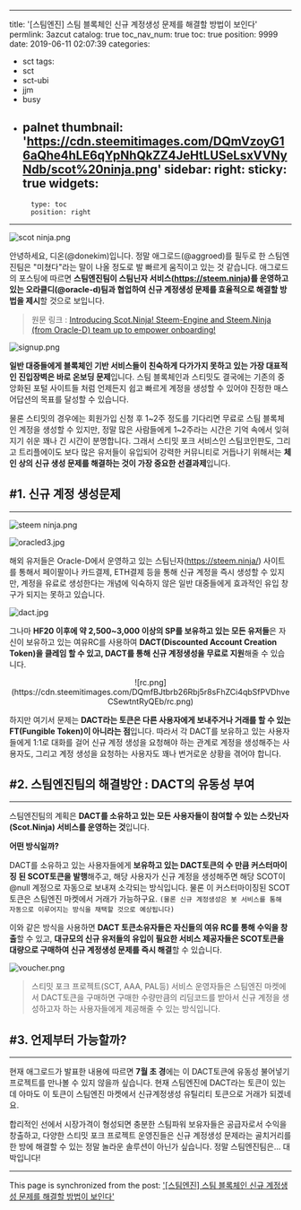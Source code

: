 
---
title: '[스팀엔진] 스팀 블록체인 신규 계정생성 문제를 해결할 방법이 보인다'
permlink: 3azcut
catalog: true
toc_nav_num: true
toc: true
position: 9999
date: 2019-06-11 02:07:39
categories:
- sct
tags:
- sct
- sct-ubi
- jjm
- busy
- palnet
thumbnail: 'https://cdn.steemitimages.com/DQmVzoyG16aQhe4hLE6qYpNhQkZZ4JeHtLUSeLsxVVNyNdb/scot%20ninja.png'
sidebar:
    right:
        sticky: true
widgets:
    -
        type: toc
        position: right
---


![scot ninja.png](https://cdn.steemitimages.com/DQmVzoyG16aQhe4hLE6qYpNhQkZZ4JeHtLUSeLsxVVNyNdb/scot%20ninja.png)

안녕하세요, 디온(@donekim)입니다. 정말 애그로드(@aggroed)를 필두로 한 스팀엔진팀은 "미쳤다"라는 말이 나올 정도로 발 빠르게 움직이고 있는 것 같습니다. 애그로드의 포스팅에 따르면 **스팀엔진팀이 스팀닌자 서비스(https://steem.ninja)를 운영하고 있는 오라클디(@oracle-d)팀과 협업하여 신규 계정생성 문제를 효율적으로 해결할 방법을 제시**할 것으로 보입니다.

> 원문 링크 : [Introducing Scot.Ninja! Steem-Engine and Steem.Ninja (from Oracle-D) team up to empower onboarding!](https://steemit.com/scotninja/@aggroed/introducing-scot-ninja-steem-engine-and-steem-ninja-from-oracle-d-team-up-to-empower-onboarding)

![signup.png](https://cdn.steemitimages.com/DQmfYa8UBnZDVr5eUTes67ka2v7Bkn2HD3sTwv1DsCTJNKU/signup.png)

**일반 대중들에게 블록체인 기반 서비스들이 친숙하게 다가가지 못하고 있는 가장 대표적인 진입장벽은 바로 온보딩 문제**입니다. 스팀 블록체인과 스티밋도 결국에는 기존의 중앙화된 포털 사이트들 처럼 언제든지 쉽고 빠르게 계정을 생성할 수 있어야 진정한 매스 어답션의 목표를 달성할 수 있습니다. 

물론 스티밋의 경우에는 회원가입 신청 후 1~2주 정도를 기다리면 무료로 스팀 블록체인 계정을 생성할 수 있지만, 정말 많은 사람들에게 1~2주라는 시간은 기억 속에서 잊혀지기 쉬운 꽤나 긴 시간이 분명합니다. 그래서 스티밋 포크 서비스인 스팀코인판도, 그리고 트리플에이도 보다 많은 유저들이 유입되어 강력한 커뮤니티로 거듭나기 위해서는 **체인 상의 신규 생성 문제를 해결하는 것이 가장 중요한 선결과제**입니다.

## #1. 신규 계정 생성문제
---
![steem ninja.png](https://cdn.steemitimages.com/DQmRqUppNGbyeJRMAm1jofM97YkAyJSDePGZyMj8ixw4HNu/steem%20ninja.png)

![oracled3.jpg](https://cdn.steemitimages.com/DQmSLzg5iHVhpvTESVSyeg4TrprRGYCggNxWUW19JajWBdQ/oracled3.jpg)

해외 유저들은 Oracle-D에서 운영하고 있는 스팀닌자(https://steem.ninja/) 사이트를 통해서 페이팔이나 카드결제, ETH결제 등을 통해 신규 계정을 즉시 생성할 수 있지만, 계정을 유료로 생성한다는 개념에 익숙하지 않은 일반 대중들에게 효과적인 유입 창구가 되지는 못하고 있습니다.

![dact.jpg](https://cdn.steemitimages.com/DQma6E7CKjP86rbpD1P3yV1jhy5EYtNgREo3bPKmDvw5Tzf/dact.jpg)

그나마 **HF20 이후에 약 2,500~3,000 이상의 SP를 보유하고 있는 모든 유저들**은 자신이 보유하고 있는 여유RC를 사용하여 **DACT(Discounted Account Creation Token)을 클레임 할 수 있고, DACT를 통해 신규 계정생성을 무료로 지원**해줄 수 있습니다. 

<center>![rc.png](https://cdn.steemitimages.com/DQmfBJtbrb26Rbj5r8sFhZCi4qbSfPVDhveCSewtntRyQEb/rc.png)</center>

하지만 여기서 문제는 **DACT라는 토큰은 다른 사용자에게 보내주거나 거래를 할 수 있는 FT(Fungible Token)이 아니라는 점**입니다. 따라서 각 DACT를 보유하고 있는 사용자들에게 1:1로 대화를 걸어 신규 계정 생성을 요청해야 하는 관계로 계정을 생성해주는 사용자도, 그리고 계정 생성을 요청하는 사용자도 꽤나 번거로운 상황을 겪어야 합니다.

## #2. 스팀엔진팀의 해결방안 : DACT의 유동성 부여
---

스팀엔진팀의 계획은 **DACT를 소유하고 있는 모든 사용자들이 참여할 수 있는 스캇닌자(Scot.Ninja) 서비스를 운영하는 것**입니다. 

**어떤 방식일까?**

DACT를 소유하고 있는 사용자들에게 **보유하고 있는 DACT토큰의 수 만큼 커스터마이징 된 SCOT토큰을 발행**해주고, 해당 사용자가 신규 계정을 생성해주면 해당 SCOT이 @null 계정으로 자동으로 보내져 소각되는 방식입니다. 물론 이 커스터마이징된 SCOT토큰은 스팀엔진 마켓에서 거래가 가능하구요. `(물론 신규 계정생성은 봇 서비스를 통해 자동으로 이루어지는 방식을 채택할 것으로 예상됩니다)`

이와 같은 방식을 사용하면 **DACT 토큰소유자들은 자신들의 여유 RC를 통해 수익을 창출**할 수 있고, **대규모의 신규 유저들의 유입이 필요한 서비스 제공자들은 SCOT토큰을 대량으로 구매하여 신규 계정생성 문제를 즉시 해결**할 수 있습니다.

![voucher.png](https://cdn.steemitimages.com/DQmXYWMKby82nDcixiNkN14vzHGhwamQMuSq3XG6L4jQSrv/voucher.png)

> 스티밋 포크 프로젝트(SCT, AAA, PAL등) 서비스 운영자들은 스팀엔진 마켓에서 DACT토큰을 구매하면 구매한 수량만큼의 리딤코드를 받아서 신규 계정을 생성하고자 하는 사용자들에게 제공해줄 수 있는 방식입니다.

## #3. 언제부터 가능할까?
---

현재 애그로드가 발표한 내용에 따르면 **7월 초 경**에는 이 DACT토큰에 유동성 불어넣기 프로젝트를 만나볼 수 있지 않을까 싶습니다. 현재 스팀엔진에 DACT라는 토큰이 있는데 아마도 이 토큰이 스팀엔진 마켓에서 신규계정생성 유틸리티 토큰으로 거래가 되겠네요. 


합리적인 선에서 시장가격이 형성되면 충분한 스팀파워 보유자들은 공급자로서 수익을 창출하고, 다양한 스티밋 포크 프로젝트 운영진들은 신규 계정생성 문제라는 골치거리를 한 방에 해결할 수 있는 정말 놀라운 솔루션이 아닌가 싶습니다. 정말 스팀엔진팀은... 대박입니다!

- - -

This page is synchronized from the post: ['[스팀엔진] 스팀 블록체인 신규 계정생성 문제를 해결할 방법이 보인다'](https://steemit.com/@donekim/3azcut)
